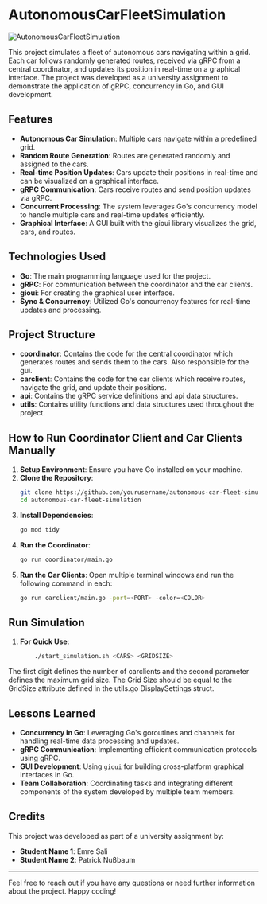 # AutonomousCarFleetSimulation

![AutonomousCarFleetSimulation](https://github.com/nussi049/AutonomousCarFleetSimulation/assets/44850096/dab96da6-1377-456f-af15-a0d762bd2058)

This project simulates a fleet of autonomous cars navigating within a grid. Each car follows randomly generated routes, received via gRPC from a central coordinator, and updates its position in real-time on a graphical interface. The project was developed as a university assignment to demonstrate the application of gRPC, concurrency in Go, and GUI development.

## Features

- **Autonomous Car Simulation**: Multiple cars navigate within a predefined grid.
- **Random Route Generation**: Routes are generated randomly and assigned to the cars.
- **Real-time Position Updates**: Cars update their positions in real-time and can be visualized on a graphical interface.
- **gRPC Communication**: Cars receive routes and send position updates via gRPC.
- **Concurrent Processing**: The system leverages Go's concurrency model to handle multiple cars and real-time updates efficiently.
- **Graphical Interface**: A GUI built with the gioui library visualizes the grid, cars, and routes.

## Technologies Used

- **Go**: The main programming language used for the project.
- **gRPC**: For communication between the coordinator and the car clients.
- **gioui**: For creating the graphical user interface.
- **Sync & Concurrency**: Utilized Go's concurrency features for real-time updates and processing.

## Project Structure

- **coordinator**: Contains the code for the central coordinator which generates routes and sends them to the cars. Also responsible for the gui.
- **carclient**: Contains the code for the car clients which receive routes, navigate the grid, and update their positions.
- **api**: Contains the gRPC service definitions and api data structures.
- **utils**: Contains utility functions and data structures used throughout the project.

## How to Run Coordinator Client and Car Clients Manually 

1. **Setup Environment**: Ensure you have Go installed on your machine.
2. **Clone the Repository**: 
    ```sh
    git clone https://github.com/yourusername/autonomous-car-fleet-simulation.git
    cd autonomous-car-fleet-simulation
    ```
3. **Install Dependencies**: 
    ```sh
    go mod tidy
    ```
4. **Run the Coordinator**:
    ```sh
    go run coordinator/main.go
    ```
5. **Run the Car Clients**: Open multiple terminal windows and run the following command in each:
    ```sh
    go run carclient/main.go -port=<PORT> -color=<COLOR>
    ```

## Run Simulation

1. **For Quick Use**:
    ```sh
        ./start_simulation.sh <CARS> <GRIDSIZE>   
    ```
The first digit <CARS> defines the number of carclients and the second parameter <GRIDSIZE> defines the maximum grid size. 
The Grid Size should be equal to the GridSize attribute defined in the utils.go DisplaySettings struct.


## Lessons Learned

- **Concurrency in Go**: Leveraging Go's goroutines and channels for handling real-time data processing and updates.
- **gRPC Communication**: Implementing efficient communication protocols using gRPC.
- **GUI Development**: Using `gioui` for building cross-platform graphical interfaces in Go.
- **Team Collaboration**: Coordinating tasks and integrating different components of the system developed by multiple team members.

## Credits

This project was developed as part of a university assignment by:
- **Student Name 1**: Emre Sali
- **Student Name 2**: Patrick Nußbaum

---

Feel free to reach out if you have any questions or need further information about the project. Happy coding!
